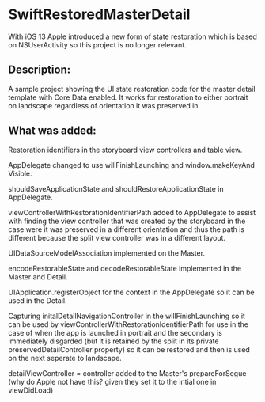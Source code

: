 # SwiftRestoredMasterDetail

With iOS 13 Apple introduced a new form of state restoration which is based on NSUserActivity so this project is no longer relevant.

## Description:

A sample project showing the UI state restoration code for the master detail template with Core Data enabled. It works for restoration to either portrait on landscape regardless of orientation it was preserved in.

## What was added:

Restoration identifiers in the storyboard view controllers and table view.

AppDelegate changed to use willFinishLaunching and window.makeKeyAnd Visible.

shouldSaveApplicationState and shouldRestoreApplicationState in AppDelegate.

viewControllerWithRestorationIdentifierPath added to AppDelegate to assist with finding the view controller that was created by the storyboard in the case were it was preserved in a different orientation and thus the path is different because the split view controller was in a different layout.

UIDataSourceModelAssociation implemented on the Master.

encodeRestorableState and decodeRestorableState implemented in the Master and Detail.

UIApplication.registerObject for the context in the AppDelegate so it can be used in the Detail.

Capturing initalDetailNavigationController in the willFinishLaunching so it can be used by viewControllerWithRestorationIdentifierPath for use in the case of when the app is launched in portrait and the secondary is immediately disgarded (but it is retained by the split in its private preservedDetailController property) so it can be restored and then is used on the next seperate to landscape.

detailViewController = controller added to the Master's prepareForSegue (why do Apple not have this? given they set it to the intial one in viewDidLoad)
